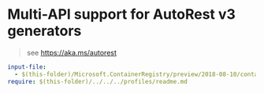 # Multi-API support for AutoRest v3 generators

> see https://aka.ms/autorest

``` yaml
input-file:
  - $(this-folder)/Microsoft.ContainerRegistry/preview/2018-08-10/containerregistry.json
require: $(this-folder)/../../../profiles/readme.md
```
